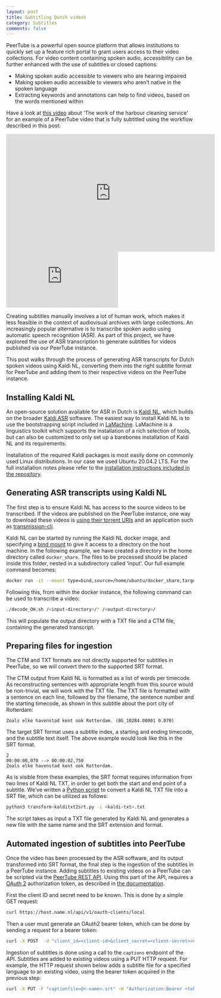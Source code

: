 ```yaml
---
layout: post
title: Subtitling Dutch videos
category: Subtitles
comments: false
---
```


PeerTube is a powerful open source platform that allows institutions to quickly set up a feature rich portal to grant users access to their video collections. For video content containing spoken audio, accessibility can be further enhanced with the use of subtitles or closed captions:

* Making spoken audio accessible to viewers who are hearing impaired
* Making spoken audio accessible to viewers who aren’t native in the spoken language
* Extracting keywords and annotations can help to find videos, based on the words mentioned within

Have a look at [this video](https://peertube.beeldengeluid.nl/w/39a48fdb-c55e-46e6-9ab3-e988798c9ea7?subtitle=nl) about 'The work of the harbour cleaning service' for an example of a PeerTube video that is fully subtitled using the workflow described in this post:

<iframe width="560" height="315" sandbox="allow-same-origin allow-scripts allow-popups" title="Het werk van de haven-schoonmaakdienst" src="https://peertube.beeldengeluid.nl/videos/embed/39a48fdb-c55e-46e6-9ab3-e988798c9ea7?subtitle=nl&warningTitle=0" frameborder="0" allowfullscreen></iframe>


<div class="embed-responsive embed-responsive-16x9">
  <iframe class="embed-responsive-item" sandbox="allow-same-origin allow-scripts allow-popups" title="Het werk van de haven-schoonmaakdienst" src="https://peertube.beeldengeluid.nl/videos/embed/39a48fdb-c55e-46e6-9ab3-e988798c9ea7?subtitle=nl&warningTitle=0" frameborder="0" allowfullscreen></iframe>
</div>

<!--more-->

Creating subtitles manually involves a lot of human work, which makes it less feasible in the context of audiovisual archives with large collections. An increasingly popular alternative is to transcribe spoken audio using automatic speech recognition (ASR). As part of this project, we have explored the use of ASR transcription to generate subtitles for videos published via our PeerTube instance.

This post walks through the process of generating ASR transcripts for Dutch spoken videos using Kaldi NL, converting them into the right subtitle format for PeerTube and adding them to their respective videos on the PeerTube instance.


## Installing Kaldi NL

An open-source solution available for ASR in Dutch is [Kaldi NL](https://github.com/opensource-spraakherkenning-nl/Kaldi_NL), which builds on the broader [Kaldi ASR](http://kaldi-asr.org/) software. The easiest way to install Kaldi NL is to use the bootstrapping script included in [LaMachine](https://proycon.github.io/LaMachine/). LaMachine is a linguistics toolkit which supports the installation of a rich selection of tools, but can also be customized to only set up a barebones installation of Kaldi NL and its requirements.

Installation of the required Kaldi packages is most easily done on commonly used Linux distributions. In our case we used Ubuntu 20.04.2 LTS. For the full installation notes please refer to the [installation instructions included in the repository](https://github.com/beeldengeluid/extending-peertube/blob/main/docs/kaldi_install_notes.md).


## Generating ASR transcripts using Kaldi NL

The first step is to ensure Kaldi NL has access to the source videos to be transcribed. If the videos are published on the PeerTube instance, one way to download these videos is [using their torrent URIs](https://docs.joinpeertube.org/use-watch-video?id=download-a-video) and an application such as [transmission-cli]( http://manpages.ubuntu.com/manpages/bionic/man1/transmission-cli.1.html).

Kaldi NL can be started by running the Kaldi NL docker image, and specifying a [bind mount](https://docs.docker.com/storage/bind-mounts/) to give it access to a directory on the host machine. In the following example, we have created a directory in the home directory called `docker_share`. The files to be processed should be placed inside this folder, nested in a subdirectory called ‘input’. Our full example command becomes:


```sh
docker run -it --mount type=bind,source=/home/ubuntu/docker_share,target=/docker_share proycon/lamachine:lamachine_1
```


Following this, from within the docker instance, the following command can be used to transcribe a video:


```sh
./decode_OH.sh /<input-directory>/* /<output-directory>/
```


This will populate the output directory with a TXT file and a CTM file, containing the generated transcript.


## Preparing files for ingestion

The CTM and TXT formats are not directly supported for subtitles in PeerTube, so we will convert them to the supported SRT format.

The CTM output from Kaldi NL is formatted as a list of words per timecode. As reconstructing sentences with appropriate length from this source would be non-trivial, we will work with the TXT file. The TXT file is formatted with a sentence on each line, followed by the filename, the sentence number and the starting timecode, as shown in this subtitle about the port city of Rotterdam:


```
Zoals elke havenstad kent ook Rotterdam. (BG_10284.00001 0.070)
```


The target SRT format uses a subtitle index, a starting and ending timecode, and the subtitle text itself. The above example would look like this in the SRT format.


```
2
00:00:00,070 --> 00:00:02,750
Zoals elke havenstad kent ook Rotterdam.
```


As is visible from these examples, the SRT format requires information from two lines of Kaldi NL TXT, in order to get both the start and end point of a subtitle. We’ve written a [Python script](https://github.com/beeldengeluid/extending-peertube/blob/main/api/transform-kalditxt2srt.py) to convert a Kaldi NL TXT file into a SRT file, which can be utilized as follows:


```sh
python3 transform-kalditxt2srt.py -i <kaldi-txt>.txt
```


The script takes as input a TXT file generated by Kaldi NL and generates a new file with the same name and the SRT extension and format.


## Automated ingestion of subtitles into PeerTube

Once the video has been processed by the ASR software, and its output transformed into SRT format, the final step is the ingestion of the subtitles in a PeerTube instance. Adding subtitles to existing videos on a PeerTube can be scripted via the [PeerTube REST API](https://docs.joinpeertube.org/api-rest-reference.html). Using this part of the API, requires a [OAuth 2](https://oauth.net/2/) authorization token, as described in [the documentation](https://docs.joinpeertube.org/api-rest-reference.html#section/Authentication/OAuth2).

First the client ID and secret need to be known. This is done by a simple GET request:


```sh
curl https://host.name.nl/api/v1/oauth-clients/local
```


Then a user must generate an OAuth2 bearer token, which can be done by sending a request for a bearer token:


```sh
curl -X POST  -d "client_id=<client-id>&client_secret=<client-secret>>&grant_type=password&response_type=code&username=<username>&password=<password>"   https://host.name.nl/api/v1/users/token >> token.json
```


Ingestion of subtitles is done using a call to the `captions` endpoint of the API. Subtitles are added to existing videos using a PUT HTTP request. For example, the HTTP request shown below adds a subtitle file for a specified language to an existing video, using the bearer token acquired in the previous step: 


```sh
curl -X PUT -F "captionfile=@<-name>.srt" -H "Authorization:Bearer <token>" -H "Accept:application/json" -v https://host.name.nl/api/v1/videos/<your-video-identifier>/captions/<language-tag>
```
